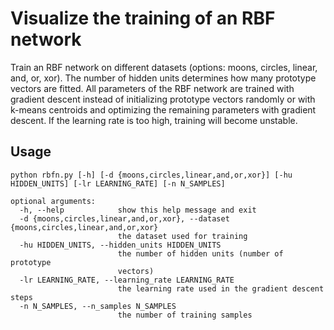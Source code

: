 # Visualize the training of an RBF network
Train an RBF network on different datasets (options: moons, circles, linear, and, or, xor). The number of hidden units determines how many prototype vectors are fitted. All parameters of the RBF network are trained with gradient descent instead of initializing prototype vectors randomly or with k-means centroids and optimizing the remaining parameters with gradient descent. If the learning rate is too high, training will become unstable.

## Usage
```
python rbfn.py [-h] [-d {moons,circles,linear,and,or,xor}] [-hu HIDDEN_UNITS] [-lr LEARNING_RATE] [-n N_SAMPLES]

optional arguments:
  -h, --help            show this help message and exit
  -d {moons,circles,linear,and,or,xor}, --dataset {moons,circles,linear,and,or,xor}
                        the dataset used for training
  -hu HIDDEN_UNITS, --hidden_units HIDDEN_UNITS
                        the number of hidden units (number of prototype
                        vectors)
  -lr LEARNING_RATE, --learning_rate LEARNING_RATE
                        the learning rate used in the gradient descent steps
  -n N_SAMPLES, --n_samples N_SAMPLES
                        the number of training samples

```
